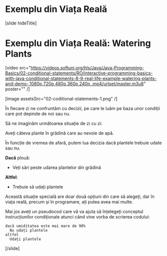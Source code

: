 # Exemplu din Viața Reală

[slide hideTitle]
# Exemplu din Viața Reală: Watering Plants

[video src="https://videos.softuni.org/hls/Java/Java-Programming-Basics/02-conditional-statements/RO/interactive-programming-basics-with-java-conditional-statements-8-9-real-life-example-watering-plants-and-demo-,1080p,720p,480p,360p,240p,.mp4/urlset/master.m3u8" poster="" /]

[image assetsSrc="02-coditional-statements-1.png" /]

În fiecare zi ne confruntăm cu decizii, pe care le luăm pe baza unor condiții care pot depinde de noi sau nu.

Să ne imaginăm următoarea situație de zi cu zi:

Aveți câteva plante în grădină care au nevoie de apă.

În funcție de vremea de afară, putem lua decizia dacă plantele trebuie udate sau nu.

**Dacă** plouă:

  * Veți sări peste udarea plantelor din grădină

**Altfel**:

  * Trebuie să udați plantele

Această situație specială are doar două opțiuni din care să alegeți, dar în viața reală, precum și în programare, ați putea avea mai multe.

Mai jos aveți un pseudocod care vă va ajuta să înțelegeți conceptul instrucțiunilor condiționale atunci când vine vorba de scrierea codului:

```
dacă umiditatea este mai mare de 90%
  Nu udați plantele
altfel
  Udați plantele
```
[/slide]
